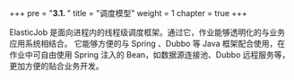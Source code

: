 +++
pre = "<b>3.1. </b>"
title = "调度模型"
weight = 1
chapter = true
+++

ElasticJob 是面向进程内的线程级调度框架。通过它，作业能够透明化的与业务应用系统相结合。
它能够方便的与 Spring 、Dubbo 等 Java 框架配合使用，在作业中可自由使用 Spring 注入的 Bean，如数据源连接池、Dubbo 远程服务等，更加方便的贴合业务开发。
